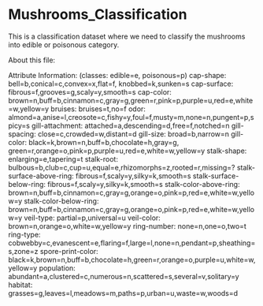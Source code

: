 # Mushrooms_Classification
This is a classification dataset where we need to classify the mushrooms into edible or poisonous category.


About this file:

Attribute Information: (classes: edible=e, poisonous=p)
cap-shape: bell=b,conical=c,convex=x,flat=f, knobbed=k,sunken=s
cap-surface: fibrous=f,grooves=g,scaly=y,smooth=s
cap-color: brown=n,buff=b,cinnamon=c,gray=g,green=r,pink=p,purple=u,red=e,white=w,yellow=y
bruises: bruises=t,no=f
odor: almond=a,anise=l,creosote=c,fishy=y,foul=f,musty=m,none=n,pungent=p,spicy=s
gill-attachment: attached=a,descending=d,free=f,notched=n
gill-spacing: close=c,crowded=w,distant=d
gill-size: broad=b,narrow=n
gill-color: black=k,brown=n,buff=b,chocolate=h,gray=g, green=r,orange=o,pink=p,purple=u,red=e,white=w,yellow=y
stalk-shape: enlarging=e,tapering=t
stalk-root: bulbous=b,club=c,cup=u,equal=e,rhizomorphs=z,rooted=r,missing=?
stalk-surface-above-ring: fibrous=f,scaly=y,silky=k,smooth=s
stalk-surface-below-ring: fibrous=f,scaly=y,silky=k,smooth=s
stalk-color-above-ring: brown=n,buff=b,cinnamon=c,gray=g,orange=o,pink=p,red=e,white=w,yellow=y
stalk-color-below-ring: brown=n,buff=b,cinnamon=c,gray=g,orange=o,pink=p,red=e,white=w,yellow=y
veil-type: partial=p,universal=u
veil-color: brown=n,orange=o,white=w,yellow=y
ring-number: none=n,one=o,two=t
ring-type: cobwebby=c,evanescent=e,flaring=f,large=l,none=n,pendant=p,sheathing=s,zone=z
spore-print-color: black=k,brown=n,buff=b,chocolate=h,green=r,orange=o,purple=u,white=w,yellow=y
population: abundant=a,clustered=c,numerous=n,scattered=s,several=v,solitary=y
habitat: grasses=g,leaves=l,meadows=m,paths=p,urban=u,waste=w,woods=d
